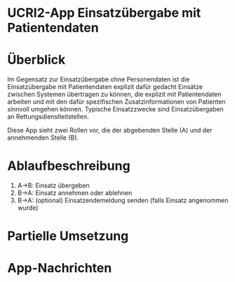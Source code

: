 # UCRI2-App Einsatzübergabe mit Patientendaten

<!-- toc -->
<!-- tocstop -->

# Überblick
Im Gegensatz zur Einsatzübergabe ohne Personendaten ist die Einsatzübergabe mit Patientendaten explizit dafür gedacht Einsätze zwischen Systemen übertragen zu können, die explizit mit Patientendaten arbeiten und mit den dafür spezifischen Zusatzinformationen von Patienten sinnvoll umgehen können. Typische Einsatzzwecke sind Einsatzübergaben an Rettungsdienstleitstellen.

<!-- include ../../general_incident_app_notes.md -->

Diese App sieht zwei Rollen vor, die der abgebenden Stelle (A) und der annehmenden Stelle (B).

# Ablaufbeschreibung

1. A->B: Einsatz übergeben
2. B->A: Einsatz annehmen oder ablehnen
3. B->A: (optional) Einsatzendemeldung senden (falls Einsatz angenommen wurde)

# Partielle Umsetzung
<!-- include ../../general_incident_partial_implementation_notes.md -->

# App-Nachrichten
<!-- include ../../general_schema_documentation.md -->
<!-- include incident.schema.md -->
<!-- include acknowledgement.schema.md -->
<!-- include completion.schema.md -->

